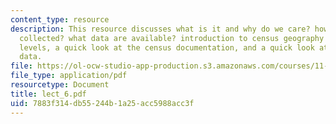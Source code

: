 ```yaml
---
content_type: resource
description: This resource discusses what is it and why do we care? how the data are
  collected? what data are available? introduction to census geography and summary
  levels, a quick look at the census documentation, and a quick look at some sample
  data.
file: https://ol-ocw-studio-app-production.s3.amazonaws.com/courses/11-520-a-workshop-on-geographic-information-systems-fall-2005/7883f314db55244b1a25acc5988acc3f_lect_6.pdf
file_type: application/pdf
resourcetype: Document
title: lect_6.pdf
uid: 7883f314-db55-244b-1a25-acc5988acc3f
---
```


